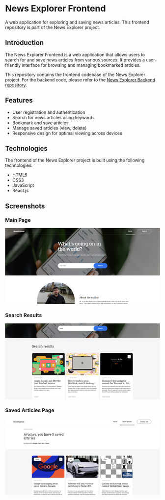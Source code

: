 # News Explorer Frontend

A web application for exploring and saving news articles. This frontend repository is part of the News Explorer project.

## Introduction

The News Explorer Frontend is a web application that allows users to search for and save news articles from various sources. It provides a user-friendly interface for browsing and managing bookmarked articles.

This repository contains the frontend codebase of the News Explorer project. For the backend code, please refer to the [News Explorer Backend repository](https://github.com/avishaypesk/news-explorer-api).

## Features

- User registration and authentication
- Search for news articles using keywords
- Bookmark and save articles
- Manage saved articles (view, delete)
- Responsive design for optimal viewing across devices

## Technologies

The frontend of the News Explorer project is built using the following technologies:

- HTML5
- CSS3
- JavaScript
- React.js

## Screenshots

### Main Page

![Main Page](/src/images/home.PNG)

### Search Results

![Search Results](/src/images/search.PNG)

### Saved Articles Page

![Saved Articles Page](/src/images/saved.PNG)